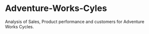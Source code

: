# Adventure-Works-Cyles
Analysis of Sales, Product performance and customers for Adventure Works Cycles.
